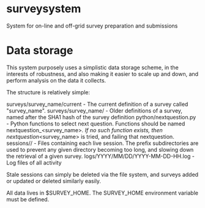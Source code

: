 # surveysystem
System for on-line and off-grid survey preparation and submissions


# Data storage

This system purposely uses a simplistic data storage scheme, in the
interests of robustness, and also making it easier to scale up and down,
and perform analysis on the data it collects.

The structure is relatively simple:

surveys/survey_name/current - The current definition of a survey called "survey_name".
surveys/survey_name/<SHA1 hash> - Older definitions of a survey, named after the SHA1 hash of the survey definition
python/nextquestion.py - Python functions to select next question.  Functions should be named nextquestion_<survey_name>_<SHA1 hash>.  If no such function exists, then nextquestion_<survey_name> is tried, and failing that nextquestion.
sessions/<session uuid prefix>/<session uuid> - Files containing each live session.  The prefix subdirectories are used to
prevent any given directory becoming too long, and slowing down the retrieval of a given survey.
logs/YYYY/MM/DD/YYYY-MM-DD-HH.log - Log files of all activity

Stale sessions can simply be deleted via the file system, and surveys added or updated or deleted similarly easily.

All data lives in $SURVEY_HOME. The SURVEY_HOME environment variable must be defined.
